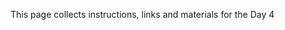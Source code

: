 

This page collects instructions, links and materials for the Day 4

<!--@include:./Day4/CellSegmentationOnLargeImagesI/README.md-->

